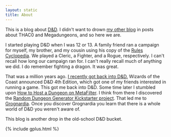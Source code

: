 ```yaml
---
layout: static
title: About
---
```


This is a blog about [D&D][dnd]. I didn't want to drown [my other blog][funkaoshi] in posts about THAC0 and Megadungeons, and so here we are.

I started playing D&D when I was 12 or 13. A family friend ran a campaign for myself, my brother, and my cousin using his copy of the [Rules Cyclopedia][6]. We played a Cleric, a Fighter, and a Rogue, respectively. I can't recall how long our campaign ran for. I can't really recall much of anything we did. I do remember fighting a dragon. It was great.

That was a million years ago. [I recently got back into D&D.][2] Wizards of the Coast announced D&D 4th Edition, which got one of my friends interested in running a game. This got me back into D&D. Some time later I stumbled upon [How to Host a Dungeon on MetaFilter][3]. I think from there I discovered the [Random Dungeon Generator Kickstarter project][4]. That led me to [Grognardia][5]. Once you discover Grognardia you learn that there is a whole world of D&D you weren't aware of.

This blog is another drop in the old-school D&D bucket.

{% include gplus.html %}


[funkaoshi]: http://funkaoshi.com
[dnd]: http://wizards.com/dnd/ (Dungeons and Dragons)
[2]: http://funkaoshi.com/blog/old-school-dd (Old School D&D)
[3]: http://www.metafilter.com/113537/In-129-the-Dwarves-made-war-against-the-Ogre (In 129 the Dwarves made war against the Ogre | MetaFilter)
[4]: http://www.kickstarter.com/projects/2040314005/random-dungeon-generator-as-a-dungeon-map (Random Dungeon Generator as a Dungeon Map by Paul Hughes on Kickstarter)
[5]: http://grognardia.blogspot.com/ (GROGNARDIA)
[6]: http://en.wikipedia.org/wiki/Dungeons_%26_Dragons_Rules_Cyclopedia (Dungeons & Dragons Rules Cyclopedia)

